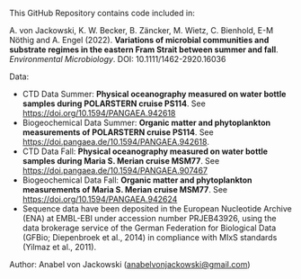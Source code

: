 This GitHub Repository contains code included in:

A. von Jackowski, K. W. Becker, B. Zäncker, M. Wietz, C. Bienhold, E-M Nöthig and A. Engel (2022). **Variations of microbial communities and substrate regimes in the eastern Fram Strait between summer and fall**. *Environmental Microbiology*. DOI: 10.1111/1462-2920.16036

Data:
* CTD Data Summer: **Physical oceanography measured on water bottle samples during POLARSTERN cruise PS114**. See https://doi.org/10.1594/PANGAEA.942618
* Biogeochemical Data Summer: **Organic matter and phytoplankton measurements of POLARSTERN cruise PS114**. See https://doi.pangaea.de/10.1594/PANGAEA.942618.
* CTD Data Fall: **Physical oceanography measured on water bottle samples during Maria S. Merian cruise MSM77**. See https://doi.pangaea.de/10.1594/PANGAEA.907467
* Biogeochemical Data Fall: **Organic matter and phytoplankton measurements of Maria S. Merian cruise MSM77**. See https://doi.org/10.1594/PANGAEA.942624
* Sequence data have been deposited in the European Nucleotide Archive (ENA) at EMBL-EBI under accession number PRJEB43926, 
using the data brokerage service of the German Federation for Biological Data (GFBio; Diepenbroek et al., 2014) in 
compliance with MIxS standards (Yilmaz et al., 2011).

Author:
Anabel von Jackowski (anabelvonjackowski@gmail.com)
